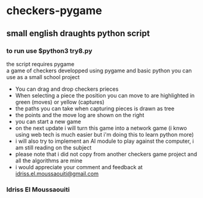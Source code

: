 # checkers-pygame
## small english draughts python script 
### to run use $python3 try8.py 
the script requires pygame  
a game of checkers developped using pygame and basic python you can use as a small school project  
- You can drag and drop checkers prieces  
- When selecting a piece the position you can move to are highlighted in green (moves) or yellow (captures)
- the paths you can take when capturing pieces is drawn as tree
- the points and the move log are shown on the right
- you can start a new game 
- on the next update i will turn this game into a network game (i knwo using web tech is much easier but i'm doing this to learn python more)
- i will also try to implement an AI module to play against the computer, i am still reading on the subject 
- please note that i did not copy from another checkers game project and all the algorithms are mine 
- i would appreciate your comment and feedback at idriss.el.moussaouiti@gmail.com

### Idriss El Moussaouiti
